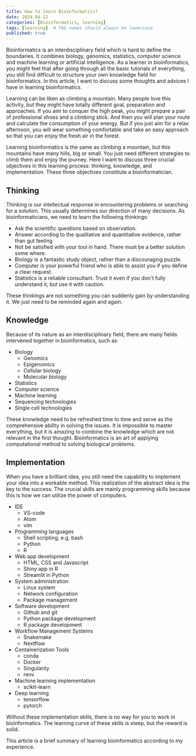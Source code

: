 ```yaml
---
title: How to learn Bioinformatics?
date: 2024-04-12
categories: [Bioinformatics, learning]
tags: [learning]  # TAG names should always be lowercase
published: true
---
```



Bioinformatics is an interdisciplinary field which is hard to define the boundaries. It combines biology, genomics, statistics, computer science and machine learning or artificial intelligence. As a learner in bioinformatics, you might feel that after going through all the basic tutorials of everything, you still find difficult to structure your own knowledge field for bioinformatics. In this article, I want to discuss some thoughts and advices I have in learning bioinformatics.

Learning can be liken as climbing a mountain. Many people love this activity, but they might have totally different goal, preparation and approaches. If you aim to conquer the high peak, you might prepare a pair of professional shoes and a climbing stick. And then you will plan your route and calculate the consumption of your energy. But if you just aim for a relax afternoon, you will wear something comfortable and take an easy approach so that you can enjoy the fresh air in the forest.

Learning bioinformatics is the same as climbing a mountain, but this mountains have many hills, big or small. You just need different strategies to climb them and enjoy the journey. Here I want to discuss three crucial objectives in this learning process: thinking, knowledge, and implementation. These three objectives constitute a bioinformatician.

## Thinking

Thinking is our intellectual response in encountering problems or searching for a solution. This usually determines our direction of many decisions. As bioinformaticians, we need to learn the following thinkings:

- Ask the scientific questions based on observation.
- Answer according to the qualitative and quantitative evidence, rather than gut feeling
- Not be satisfied with your tool in hand. There must be a better solution some where.
- Biology is a fantastic study object, rather than a discouraging puzzle.
- Computer is your powerful friend who is able to assist you if you define a clear request.
- Statistics is a reliable consultant. Trust it even if you don't fully understand it, but use it with caution.

These thinkings are not something you can suddenly gain by understanding it. We just need to be reminded again and again.

## Knowledge

Because of its nature as an interdisciplinary field, there are many fields intervened together in bioinformatics, such as:

- Biology
  - Genomics
  - Epigenomics
  - Cellular biology
  - Molecular biology
- Statistics
- Computer science
- Machine learning
- Sequencing technologies
- Single cell technologies

These knowledge need to be refreshed time to time and serve as the comprehensive ability in solving the issues. It is impossible to master everything, but it is amazing to combine the knowledge which are not relevant in the first thought. Bioinformatics is an art of applying computational method to solving biological problems.

## Implementation

When you have a brilliant idea, you still need the capability to implement your idea into a workable method. This realization of the abstract idea is the key to the success. The crucial skills are mainly programming skills because this is how we can utilize the power of computers.

- IDE
  - VS-code
  - Atom
  - vim
- Programming languages
  - Shell scripting, e.g. bash
  - Python
  - R
- Web app development
  - HTML, CSS and Javascript
  - Shiny app in R
  - Streamlit in Python
- System administration
  - Linux system
  - Network configuration
  - Package management
- Software development
  - Github and git
  - Python package development
  - R package development
- Workflow Management Systems
  - Snakemake
  - Nextflow
- Containerization Tools
  - conda
  - Docker
  - Singularity
  - renv
- Machine learning implementation
  - scikit-learn
- Deep learning
  - tensorflow
  - pytorch

Without these implementation skills, there is no way for you to work in bioinformatics. The learning curve of these skills is steep, but the reward is solid.

This article is a brief summary of learning bioinformatics according to my experience.
